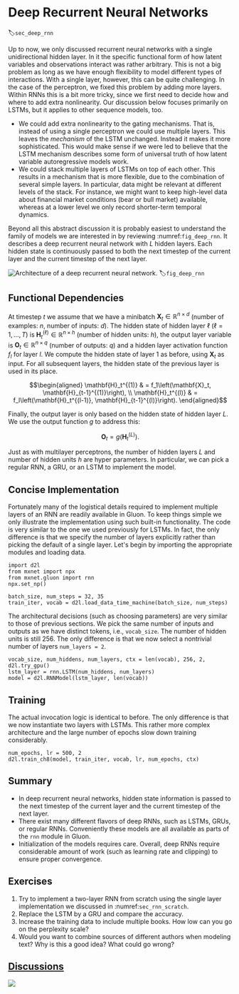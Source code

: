 # Deep Recurrent Neural Networks

:label:`sec_deep_rnn`

Up to now, we only discussed recurrent neural networks with a single unidirectional hidden layer. In it the specific functional form of how latent variables and observations interact was rather arbitrary. This is not a big problem as long as we have enough flexibility to model different types of interactions. With a single layer, however, this can be quite challenging. In the case of the perceptron, we fixed this problem by adding more layers. Within RNNs this is a bit more tricky, since we first need to decide how and where to add extra nonlinearity. Our discussion below focuses primarily on LSTMs, but it applies to other sequence models, too.

* We could add extra nonlinearity to the gating mechanisms. That is, instead of using a single perceptron we could use multiple layers. This leaves the *mechanism* of the LSTM unchanged. Instead it makes it more sophisticated. This would make sense if we were led to believe that the LSTM mechanism describes some form of universal truth of how latent variable autoregressive models work.
* We could stack multiple layers of LSTMs on top of each other. This results in a mechanism that is more flexible, due to the combination of several simple layers. In particular, data might be relevant at different levels of the stack. For instance, we might want to keep high-level data about financial market conditions (bear or bull market) available, whereas at a lower level we only record shorter-term temporal dynamics.

Beyond all this abstract discussion it is probably easiest to understand the family of models we are interested in by reviewing :numref:`fig_deep_rnn`. It describes a deep recurrent neural network with $L$ hidden layers. Each hidden state is continuously passed to both the next timestep of the current layer and the current timestep of the next layer.

![ Architecture of a deep recurrent neural network. ](../img/deep-rnn.svg)
:label:`fig_deep_rnn`

## Functional Dependencies

At timestep $t$ we assume that we have a minibatch $\mathbf{X}_t \in \mathbb{R}^{n \times d}$ (number of examples: $n$, number of inputs: $d$). The hidden state of hidden layer $\ell$ ($\ell=1,\ldots, T$) is $\mathbf{H}_t^{(\ell)}  \in \mathbb{R}^{n \times h}$ (number of hidden units: $h$), the output layer variable is $\mathbf{O}_t \in \mathbb{R}^{n \times q}$ (number of outputs: $q$) and a hidden layer activation function $f_l$ for layer $l$. We compute the hidden state of layer $1$ as before, using $\mathbf{X}_t$ as input. For all subsequent layers, the hidden state of the previous layer is used in its place.

$$\begin{aligned}
\mathbf{H}_t^{(1)} & = f_1\left(\mathbf{X}_t, \mathbf{H}_{t-1}^{(1)}\right), \\
\mathbf{H}_t^{(l)} & = f_l\left(\mathbf{H}_t^{(l-1)}, \mathbf{H}_{t-1}^{(l)}\right).
\end{aligned}$$

Finally, the output layer is only based on the hidden state of hidden layer $L$. We use the output function $g$ to address this:

$$\mathbf{O}_t = g \left(\mathbf{H}_t^{(L)}\right).$$

Just as with multilayer perceptrons, the number of hidden layers $L$ and number of hidden units $h$ are hyper parameters. In particular, we can pick a regular RNN, a GRU, or an LSTM to implement the model.

## Concise Implementation

Fortunately many of the logistical details required to implement multiple layers of an RNN are readily available in Gluon. To keep things simple we only illustrate the implementation using such built-in functionality. The code is very similar to the one we used previously for LSTMs. In fact, the only difference is that we specify the number of layers explicitly rather than picking the default of a single layer. Let's begin by importing the appropriate modules and loading data.

```{.python .input  n=17}
import d2l
from mxnet import npx
from mxnet.gluon import rnn
npx.set_np()

batch_size, num_steps = 32, 35
train_iter, vocab = d2l.load_data_time_machine(batch_size, num_steps)
```

The architectural decisions (such as choosing parameters) are very similar to those of previous sections. We pick the same number of inputs and outputs as we have distinct tokens, i.e., `vocab_size`. The number of hidden units is still 256. The only difference is that we now select a nontrivial number of layers `num_layers = 2`.

```{.python .input  n=22}
vocab_size, num_hiddens, num_layers, ctx = len(vocab), 256, 2, d2l.try_gpu()
lstm_layer = rnn.LSTM(num_hiddens, num_layers)
model = d2l.RNNModel(lstm_layer, len(vocab))
```

## Training

The actual invocation logic is identical to before. The only difference is that we now instantiate two layers with LSTMs. This rather more complex architecture and the large number of epochs slow down training considerably.

```{.python .input  n=8}
num_epochs, lr = 500, 2
d2l.train_ch8(model, train_iter, vocab, lr, num_epochs, ctx)
```

## Summary

* In deep recurrent neural networks, hidden state information is passed to the next timestep of the current layer and the current timestep of the next layer.
* There exist many different flavors of deep RNNs, such as LSTMs, GRUs, or regular RNNs. Conveniently these models are all available as parts of the `rnn` module in Gluon.
* Initialization of the models requires care. Overall, deep RNNs require considerable amount of work (such as learning rate and clipping) to ensure proper convergence.

## Exercises

1. Try to implement a two-layer RNN from scratch using the single layer implementation we discussed in :numref:`sec_rnn_scratch`.
2. Replace the LSTM by a GRU and compare the accuracy.
3. Increase the training data to include multiple books. How low can you go on the perplexity scale?
4. Would you want to combine sources of different authors when modeling text? Why is this a good idea? What could go wrong?

## [Discussions](https://discuss.mxnet.io/t/2369)

![](../img/qr_deep-rnn.svg)
